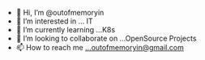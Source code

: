 - 👋 Hi, I’m @outofmemoryin
- 👀 I’m interested in ... IT
- 🌱 I’m currently learning ...K8s
- 💞️ I’m looking to collaborate on ...OpenSource Projects
- 📫 How to reach me ...outofmemoryin@gmail.com

<!---
outofmemoryin/outofmemoryin is a ✨ special ✨ repository because its `README.md` (this file) appears on your GitHub profile.
You can click the Preview link to take a look at your changes.
--->
